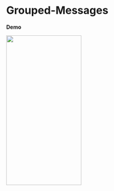 # Grouped-Messages

**Demo**

<img src="https://github.com/RamyAmanuelSamwel/Grouped-Messages/blob/master/Grouped-Messages-Demo.gif" width="200" height="400" />
